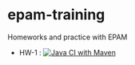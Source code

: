 # epam-training
Homeworks and practice with EPAM

* HW-1 :  [![Java CI with Maven](https://github.com/sabiralievich/epam-training/actions/workflows/maven.yml/badge.svg?branch=hw1)](https://github.com/sabiralievich/epam-training/actions/workflows/maven.yml)


